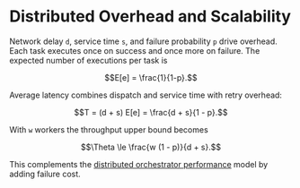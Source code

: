 # Distributed Overhead and Scalability

Network delay `d`, service time `s`, and failure probability `p` drive overhead.
Each task executes once on success and once more on failure. The expected number
of executions per task is

$$E[e] = \frac{1}{1-p}.$$

Average latency combines dispatch and service time with retry overhead:

$$T = (d + s) E[e] = \frac{d + s}{1 - p}.$$

With `w` workers the throughput upper bound becomes

$$\Theta \le \frac{w (1 - p)}{d + s}.$$

This complements the [distributed orchestrator performance](distributed_perf.md)
model by adding failure cost.
